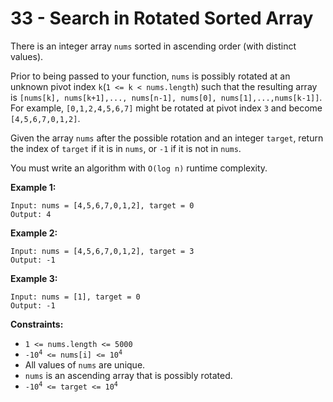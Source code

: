 # 33 - Search in Rotated Sorted Array
There is an integer array `nums` sorted in ascending order (with distinct values).

Prior to being passed to your function, `nums` is possibly rotated at an unknown pivot index `k`(`1 <= k < nums.length`) such that the resulting array is `[nums[k], nums[k+1],..., nums[n-1], nums[0], nums[1],...,nums[k-1]]`. For example, `[0,1,2,4,5,6,7]` might be rotated at pivot index `3` and become `[4,5,6,7,0,1,2]`.

Given the array `nums` after the possible rotation and an integer `target`, return the index of `target` if it is in `nums`, or `-1` if it is not in `nums`.

You must write an algorithm with `O(log n)` runtime complexity.

**Example 1:**
```
Input: nums = [4,5,6,7,0,1,2], target = 0
Output: 4
```

**Example 2:**
```
Input: nums = [4,5,6,7,0,1,2], target = 3
Output: -1
```

**Example 3:**
```
Input: nums = [1], target = 0
Output: -1
```

**Constraints:**
- `1 <= nums.length <= 5000`
- <code>-10<sup>4</sup> <= nums[i] <= 10<sup>4</sup></code>
- All values of `nums` are unique.
- `nums` is an ascending array that is possibly rotated.
- <code>-10<sup>4</sup> <= target <= 10<sup>4</sup></code>
